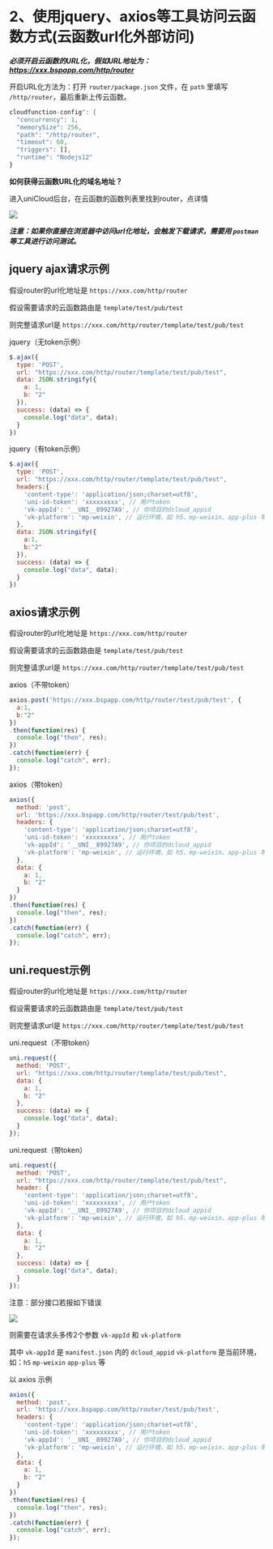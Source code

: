 # 2、使用jquery、axios等工具访问云函数方式(云函数url化外部访问)
 
___必须开启云函数的URL化，假如URL地址为：https://xxx.bspapp.com/http/router___

开启URL化方法为：打开 `router/package.json` 文件，在 `path` 里填写 `/http/router`，最后重新上传云函数。

```js
cloudfunction-config": {
  "concurrency": 1,
  "memorySize": 256,
  "path": "/http/router",
  "timeout": 60,
  "triggers": [],
  "runtime": "Nodejs12"
}
```

**如何获得云函数URL化的域名地址？**

进入uniCloud后台，在云函数的函数列表里找到router，点详情

![](https://vkceyugu.cdn.bspapp.com/VKCEYUGU-cf0c5e69-620c-4f3c-84ab-f4619262939f/53ab9faf-4e28-4d5c-b735-2d7cee4a991e.png)

___注意：如果你直接在浏览器中访问url化地址，会触发下载请求，需要用 `postman` 等工具进行访问测试。___

## jquery ajax请求示例

假设router的url化地址是 `https://xxx.com/http/router`

假设需要请求的云函数路由是 `template/test/pub/test`

则完整请求url是 `https://xxx.com/http/router/template/test/pub/test`

jquery（无token示例）

```js
$.ajax({
  type: 'POST',
  url: "https://xxx.com/http/router/template/test/pub/test",
  data: JSON.stringify({
    a: 1,
    b: "2"
  }),
  success: (data) => {
    console.log("data", data);
  }
})
```

jquery（有token示例）

```js
$.ajax({
  type: 'POST',
  url: "https://xxx.com/http/router/template/test/pub/test",
  headers:{ 
    'content-type': 'application/json;charset=utf8',
    'uni-id-token': 'xxxxxxxxx', // 用户token
    'vk-appId': '__UNI__89927A9', // 你项目的dcloud_appid
    'vk-platform': 'mp-weixin', // 运行环境，如 h5、mp-weixin、app-plus 等
  },
  data: JSON.stringify({
    a:1,
    b:"2"
  }),
  success: (data) => {
    console.log("data", data);
  }
})
```

## axios请求示例

假设router的url化地址是 `https://xxx.com/http/router`

假设需要请求的云函数路由是 `template/test/pub/test`

则完整请求url是 `https://xxx.com/http/router/template/test/pub/test`

axios（不带token）

```js
axios.post('https://xxx.bspapp.com/http/router/test/pub/test', {
  a:1,
  b:"2"
})
.then(function(res) {
  console.log("then", res);
})
.catch(function(err) {
  console.log("catch", err);
});
```

axios（带token）

```js
axios({
  method: 'post',
  url: 'https://xxx.bspapp.com/http/router/test/pub/test',
  headers: {
    'content-type': 'application/json;charset=utf8',
    'uni-id-token': 'xxxxxxxxx', // 用户token
    'vk-appId': '__UNI__89927A9', // 你项目的dcloud_appid
    'vk-platform': 'mp-weixin', // 运行环境，如 h5、mp-weixin、app-plus 等
  },
  data: {
    a: 1,
    b: "2"
  }
})
.then(function(res) {
  console.log("then", res);
})
.catch(function(err) {
  console.log("catch", err);
});
```


## uni.request示例

假设router的url化地址是 `https://xxx.com/http/router`

假设需要请求的云函数路由是 `template/test/pub/test`

则完整请求url是 `https://xxx.com/http/router/template/test/pub/test`

uni.request（不带token）

```js
uni.request({
  method: 'POST',
  url: "https://xxx.com/http/router/template/test/pub/test",
  data: {
    a: 1,
    b: "2"
  },
  success: (data) => {
    console.log("data", data);
  }
});
```

uni.request（带token）

```js
uni.request({
  method: 'POST',
  url: "https://xxx.com/http/router/template/test/pub/test",
  header: {
    'content-type': 'application/json;charset=utf8',
    'uni-id-token': 'xxxxxxxxx', // 用户token
    'vk-appId': '__UNI__89927A9', // 你项目的dcloud_appid
    'vk-platform': 'mp-weixin', // 运行环境，如 h5、mp-weixin、app-plus 等
  },
  data: {
    a: 1,
    b: "2"
  },
  success: (data) => {
    console.log("data", data);
  }
});
```

注意：部分接口若报如下错误

![](https://vkceyugu.cdn.bspapp.com/VKCEYUGU-cf0c5e69-620c-4f3c-84ab-f4619262939f/eb418f3f-7268-433f-9ca4-79f8902752c7.png)

则需要在请求头多传2个参数 `vk-appId` 和 `vk-platform`

其中 `vk-appId` 是 `manifest.json` 内的 `dcloud_appid`
`vk-platform` 是当前环境，如：`h5` `mp-weixin` `app-plus` 等

以 axios 示例

```js
axios({
  method: 'post',
  url: 'https://xxx.bspapp.com/http/router/test/pub/test',
  headers: {
    'content-type': 'application/json;charset=utf8',
    'uni-id-token': 'xxxxxxxxx', // 用户token
    'vk-appId': '__UNI__89927A9', // 你项目的dcloud_appid
    'vk-platform': 'mp-weixin', // 运行环境，如 h5、mp-weixin、app-plus 等
  },
  data: {
    a: 1,
    b: "2"
  }
})
.then(function(res) {
  console.log("then", res);
})
.catch(function(err) {
  console.log("catch", err);
});

```



